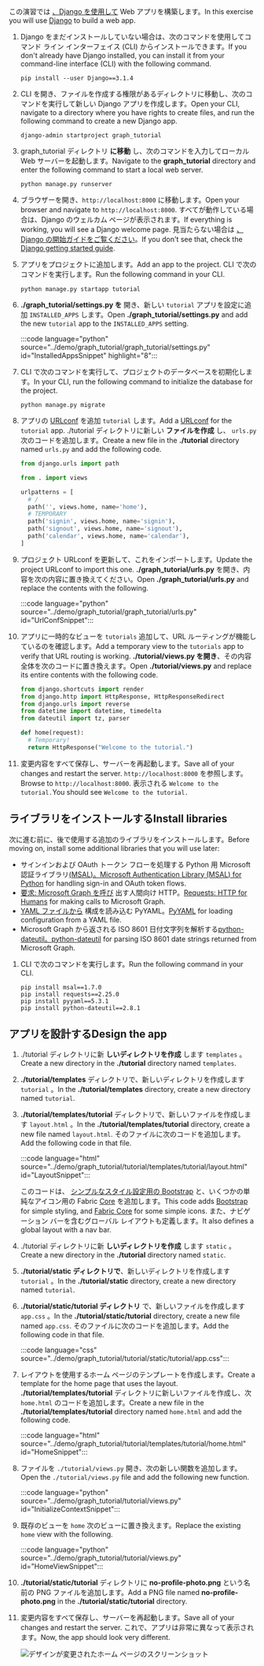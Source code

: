 <!-- markdownlint-disable MD002 MD041 -->

<span data-ttu-id="48f7e-101">この演習では [、Django を使用して](https://www.djangoproject.com/) Web アプリを構築します。</span><span class="sxs-lookup"><span data-stu-id="48f7e-101">In this exercise you will use [Django](https://www.djangoproject.com/) to build a web app.</span></span>

1. <span data-ttu-id="48f7e-102">Django をまだインストールしていない場合は、次のコマンドを使用してコマンド ライン インターフェイス (CLI) からインストールできます。</span><span class="sxs-lookup"><span data-stu-id="48f7e-102">If you don't already have Django installed, you can install it from your command-line interface (CLI) with the following command.</span></span>

    ```Shell
    pip install --user Django==3.1.4
    ```

1. <span data-ttu-id="48f7e-103">CLI を開き、ファイルを作成する権限があるディレクトリに移動し、次のコマンドを実行して新しい Django アプリを作成します。</span><span class="sxs-lookup"><span data-stu-id="48f7e-103">Open your CLI, navigate to a directory where you have rights to create files, and run the following command to create a new Django app.</span></span>

    ```Shell
    django-admin startproject graph_tutorial
    ```

1. <span data-ttu-id="48f7e-104">graph_tutorial ディレクトリ **に移動** し、次のコマンドを入力してローカル Web サーバーを起動します。</span><span class="sxs-lookup"><span data-stu-id="48f7e-104">Navigate to the **graph_tutorial** directory and enter the following command to start a local web server.</span></span>

    ```Shell
    python manage.py runserver
    ```

1. <span data-ttu-id="48f7e-105">ブラウザーを開き、`http://localhost:8000` に移動します。</span><span class="sxs-lookup"><span data-stu-id="48f7e-105">Open your browser and navigate to `http://localhost:8000`.</span></span> <span data-ttu-id="48f7e-106">すべてが動作している場合は、Django のウェルカム ページが表示されます。</span><span class="sxs-lookup"><span data-stu-id="48f7e-106">If everything is working, you will see a Django welcome page.</span></span> <span data-ttu-id="48f7e-107">見当たらない場合は [、Django の開始ガイドをご覧ください](https://www.djangoproject.com/start/)。</span><span class="sxs-lookup"><span data-stu-id="48f7e-107">If you don't see that, check the [Django getting started guide](https://www.djangoproject.com/start/).</span></span>

1. <span data-ttu-id="48f7e-108">アプリをプロジェクトに追加します。</span><span class="sxs-lookup"><span data-stu-id="48f7e-108">Add an app to the project.</span></span> <span data-ttu-id="48f7e-109">CLI で次のコマンドを実行します。</span><span class="sxs-lookup"><span data-stu-id="48f7e-109">Run the following command in your CLI.</span></span>

    ```Shell
    python manage.py startapp tutorial
    ```

1. <span data-ttu-id="48f7e-110">**./graph_tutorial/settings.py を** 開き、新しい `tutorial` アプリを設定に追加 `INSTALLED_APPS` します。</span><span class="sxs-lookup"><span data-stu-id="48f7e-110">Open **./graph_tutorial/settings.py** and add the new `tutorial` app to the `INSTALLED_APPS` setting.</span></span>

    :::code language="python" source="../demo/graph_tutorial/graph_tutorial/settings.py" id="InstalledAppsSnippet" highlight="8":::

1. <span data-ttu-id="48f7e-111">CLI で次のコマンドを実行して、プロジェクトのデータベースを初期化します。</span><span class="sxs-lookup"><span data-stu-id="48f7e-111">In your CLI, run the following command to initialize the database for the project.</span></span>

    ```Shell
    python manage.py migrate
    ```

1. <span data-ttu-id="48f7e-112">アプリの [URLconf](https://docs.djangoproject.com/en/3.0/topics/http/urls/) を追加 `tutorial` します。</span><span class="sxs-lookup"><span data-stu-id="48f7e-112">Add a [URLconf](https://docs.djangoproject.com/en/3.0/topics/http/urls/) for the `tutorial` app.</span></span> <span data-ttu-id="48f7e-113">./tutorial ディレクトリに新しい **ファイルを作成** し、 `urls.py` 次のコードを追加します。</span><span class="sxs-lookup"><span data-stu-id="48f7e-113">Create a new file in the **./tutorial** directory named `urls.py` and add the following code.</span></span>

    ```python
    from django.urls import path

    from . import views

    urlpatterns = [
      # /
      path('', views.home, name='home'),
      # TEMPORARY
      path('signin', views.home, name='signin'),
      path('signout', views.home, name='signout'),
      path('calendar', views.home, name='calendar'),
    ]
    ```

1. <span data-ttu-id="48f7e-114">プロジェクト URLconf を更新して、これをインポートします。</span><span class="sxs-lookup"><span data-stu-id="48f7e-114">Update the project URLconf to import this one.</span></span> <span data-ttu-id="48f7e-115">**./graph_tutorial/urls.py** を開き、内容を次の内容に置き換えてください。</span><span class="sxs-lookup"><span data-stu-id="48f7e-115">Open **./graph_tutorial/urls.py** and replace the contents with the following.</span></span>

    :::code language="python" source="../demo/graph_tutorial/graph_tutorial/urls.py" id="UrlConfSnippet":::

1. <span data-ttu-id="48f7e-116">アプリに一時的なビューを `tutorials` 追加して、URL ルーティングが機能しているのを確認します。</span><span class="sxs-lookup"><span data-stu-id="48f7e-116">Add a temporary view to the `tutorials` app to verify that URL routing is working.</span></span> <span data-ttu-id="48f7e-117">**./tutorial/views.py を開き**、その内容全体を次のコードに置き換えます。</span><span class="sxs-lookup"><span data-stu-id="48f7e-117">Open **./tutorial/views.py** and replace its entire contents with the following code.</span></span>

    ```python
    from django.shortcuts import render
    from django.http import HttpResponse, HttpResponseRedirect
    from django.urls import reverse
    from datetime import datetime, timedelta
    from dateutil import tz, parser

    def home(request):
      # Temporary!
      return HttpResponse("Welcome to the tutorial.")
    ```

1. <span data-ttu-id="48f7e-118">変更内容をすべて保存し、サーバーを再起動します。</span><span class="sxs-lookup"><span data-stu-id="48f7e-118">Save all of your changes and restart the server.</span></span> <span data-ttu-id="48f7e-119">`http://localhost:8000` を参照します。</span><span class="sxs-lookup"><span data-stu-id="48f7e-119">Browse to `http://localhost:8000`.</span></span> <span data-ttu-id="48f7e-120">表示される `Welcome to the tutorial.`</span><span class="sxs-lookup"><span data-stu-id="48f7e-120">You should see `Welcome to the tutorial.`</span></span>

## <a name="install-libraries"></a><span data-ttu-id="48f7e-121">ライブラリをインストールする</span><span class="sxs-lookup"><span data-stu-id="48f7e-121">Install libraries</span></span>

<span data-ttu-id="48f7e-122">次に進む前に、後で使用する追加のライブラリをインストールします。</span><span class="sxs-lookup"><span data-stu-id="48f7e-122">Before moving on, install some additional libraries that you will use later:</span></span>

- <span data-ttu-id="48f7e-123">サインインおよび OAuth トークン フローを処理する Python 用 Microsoft 認証ライブラリ[(MSAL)。](https://github.com/AzureAD/microsoft-authentication-library-for-python)</span><span class="sxs-lookup"><span data-stu-id="48f7e-123">[Microsoft Authentication Library (MSAL) for Python](https://github.com/AzureAD/microsoft-authentication-library-for-python) for handling sign-in and OAuth token flows.</span></span>
- <span data-ttu-id="48f7e-124">[要求: Microsoft Graph を呼び](https://requests.readthedocs.io/en/master/) 出す人間向け HTTP。</span><span class="sxs-lookup"><span data-stu-id="48f7e-124">[Requests: HTTP for Humans](https://requests.readthedocs.io/en/master/) for making calls to Microsoft Graph.</span></span>
- <span data-ttu-id="48f7e-125">[YAML ファイルから](https://pyyaml.org/wiki/PyYAMLDocumentation) 構成を読み込む PyYAML。</span><span class="sxs-lookup"><span data-stu-id="48f7e-125">[PyYAML](https://pyyaml.org/wiki/PyYAMLDocumentation) for loading configuration from a YAML file.</span></span>
- <span data-ttu-id="48f7e-126">Microsoft Graph から返される ISO 8601 日付文字列を解析する[python-dateutil。](https://pypi.org/project/python-dateutil/)</span><span class="sxs-lookup"><span data-stu-id="48f7e-126">[python-dateutil](https://pypi.org/project/python-dateutil/) for parsing ISO 8601 date strings returned from Microsoft Graph.</span></span>

1. <span data-ttu-id="48f7e-127">CLI で次のコマンドを実行します。</span><span class="sxs-lookup"><span data-stu-id="48f7e-127">Run the following command in your CLI.</span></span>

    ```Shell
    pip install msal==1.7.0
    pip install requests==2.25.0
    pip install pyyaml==5.3.1
    pip install python-dateutil==2.8.1
    ```

## <a name="design-the-app"></a><span data-ttu-id="48f7e-128">アプリを設計する</span><span class="sxs-lookup"><span data-stu-id="48f7e-128">Design the app</span></span>

1. <span data-ttu-id="48f7e-129">./tutorial ディレクトリに新 **しいディレクトリを作成** します `templates` 。</span><span class="sxs-lookup"><span data-stu-id="48f7e-129">Create a new directory in the **./tutorial** directory named `templates`.</span></span>

1. <span data-ttu-id="48f7e-130">**./tutorial/templates** ディレクトリで、新しいディレクトリを作成します `tutorial` 。</span><span class="sxs-lookup"><span data-stu-id="48f7e-130">In the **./tutorial/templates** directory, create a new directory named `tutorial`.</span></span>

1. <span data-ttu-id="48f7e-131">**./tutorial/templates/tutorial** ディレクトリで、新しいファイルを作成します `layout.html` 。</span><span class="sxs-lookup"><span data-stu-id="48f7e-131">In the **./tutorial/templates/tutorial** directory, create a new file named `layout.html`.</span></span> <span data-ttu-id="48f7e-132">そのファイルに次のコードを追加します。</span><span class="sxs-lookup"><span data-stu-id="48f7e-132">Add the following code in that file.</span></span>

    :::code language="html" source="../demo/graph_tutorial/tutorial/templates/tutorial/layout.html" id="LayoutSnippet":::

    <span data-ttu-id="48f7e-133">このコードは、 [シンプルなスタイル設定用の Bootstrap](http://getbootstrap.com/) と、いくつかの単純なアイコン用の Fabric [Core](https://developer.microsoft.com/fluentui#/get-started#fabric-core) を追加します。</span><span class="sxs-lookup"><span data-stu-id="48f7e-133">This code adds [Bootstrap](http://getbootstrap.com/) for simple styling, and [Fabric Core](https://developer.microsoft.com/fluentui#/get-started#fabric-core) for some simple icons.</span></span> <span data-ttu-id="48f7e-134">また、ナビゲーション バーを含むグローバル レイアウトも定義します。</span><span class="sxs-lookup"><span data-stu-id="48f7e-134">It also defines a global layout with a nav bar.</span></span>

1. <span data-ttu-id="48f7e-135">./tutorial ディレクトリに新 **しいディレクトリを作成** します `static` 。</span><span class="sxs-lookup"><span data-stu-id="48f7e-135">Create a new directory in the **./tutorial** directory named `static`.</span></span>

1. <span data-ttu-id="48f7e-136">**./tutorial/static ディレクトリで**、新しいディレクトリを作成します `tutorial` 。</span><span class="sxs-lookup"><span data-stu-id="48f7e-136">In the **./tutorial/static** directory, create a new directory named `tutorial`.</span></span>

1. <span data-ttu-id="48f7e-137">**./tutorial/static/tutorial ディレクトリ** で、新しいファイルを作成します `app.css` 。</span><span class="sxs-lookup"><span data-stu-id="48f7e-137">In the **./tutorial/static/tutorial** directory, create a new file named `app.css`.</span></span> <span data-ttu-id="48f7e-138">そのファイルに次のコードを追加します。</span><span class="sxs-lookup"><span data-stu-id="48f7e-138">Add the following code in that file.</span></span>

    :::code language="css" source="../demo/graph_tutorial/tutorial/static/tutorial/app.css":::

1. <span data-ttu-id="48f7e-139">レイアウトを使用するホーム ページのテンプレートを作成します。</span><span class="sxs-lookup"><span data-stu-id="48f7e-139">Create a template for the home page that uses the layout.</span></span> <span data-ttu-id="48f7e-140">**./tutorial/templates/tutorial** ディレクトリに新しいファイルを作成し、次 `home.html` のコードを追加します。</span><span class="sxs-lookup"><span data-stu-id="48f7e-140">Create a new file in the **./tutorial/templates/tutorial** directory named `home.html` and add the following code.</span></span>

    :::code language="html" source="../demo/graph_tutorial/tutorial/templates/tutorial/home.html" id="HomeSnippet":::

1. <span data-ttu-id="48f7e-141">ファイルを `./tutorial/views.py` 開き、次の新しい関数を追加します。</span><span class="sxs-lookup"><span data-stu-id="48f7e-141">Open the `./tutorial/views.py` file and add the following new function.</span></span>

    :::code language="python" source="../demo/graph_tutorial/tutorial/views.py" id="InitializeContextSnippet":::

1. <span data-ttu-id="48f7e-142">既存のビューを `home` 次のビューに置き換えます。</span><span class="sxs-lookup"><span data-stu-id="48f7e-142">Replace the existing `home` view with the following.</span></span>

    :::code language="python" source="../demo/graph_tutorial/tutorial/views.py" id="HomeViewSnippet":::

1. <span data-ttu-id="48f7e-143">**./tutorial/static/tutorial** ディレクトリに **no-profile-photo.png** という名前の PNG ファイルを追加します。</span><span class="sxs-lookup"><span data-stu-id="48f7e-143">Add a PNG file named **no-profile-photo.png** in the **./tutorial/static/tutorial** directory.</span></span>

1. <span data-ttu-id="48f7e-144">変更内容をすべて保存し、サーバーを再起動します。</span><span class="sxs-lookup"><span data-stu-id="48f7e-144">Save all of your changes and restart the server.</span></span> <span data-ttu-id="48f7e-145">これで、アプリは非常に異なって表示されます。</span><span class="sxs-lookup"><span data-stu-id="48f7e-145">Now, the app should look very different.</span></span>

    ![デザインが変更されたホーム ページのスクリーンショット](./images/create-app-01.png)
